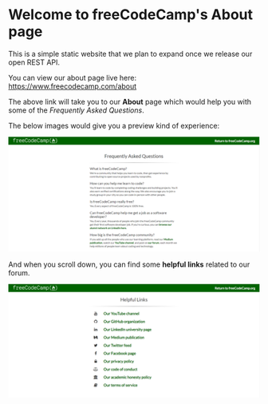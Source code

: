 # Welcome to freeCodeCamp's About page

This is a simple static website that we plan to expand once we release our open REST API.

You can view our about page live here: https://www.freecodecamp.com/about

The above link will take you to our **About** page which would help you with some of the _Frequently Asked Questions_.

The below images would give you a preview kind of experience:

![About Page-FAQ Section](/FccAbout.PNG "About-FAQ Section")

And when you scroll down, you can find some **helpful links** related to our forum.

![About Page-Helpful Links](/FccHelpfulLinks.PNG "About-Helpful Links Section")

